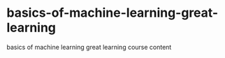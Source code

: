 # basics-of-machine-learning-great-learning
basics of machine learning great learning course content
